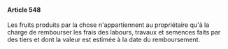 #### Article 548

Les fruits produits par la chose n'appartiennent au propriétaire qu'à la charge de rembourser les frais des labours, travaux et semences faits par des tiers et dont la valeur est estimée à la date du remboursement.

